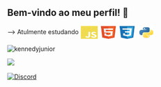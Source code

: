 ## Bem-vindo ao meu perfil! 👋

--> Atulmente estudando 
<img align="center" alt="K-Js" height="30" width="40" src="https://raw.githubusercontent.com/devicons/devicon/master/icons/javascript/javascript-plain.svg">
<img align="center" alt="K-HTML" height="30" width="40" src="https://raw.githubusercontent.com/devicons/devicon/master/icons/html5/html5-original.svg">
<img align="center" alt="K-CSS" height="30" width="40" src="https://raw.githubusercontent.com/devicons/devicon/master/icons/css3/css3-original.svg">
<img align="center" alt="K-Python" height="30" width="40" src="https://raw.githubusercontent.com/devicons/devicon/master/icons/python/python-original.svg">


![kennedyjunior](https://github-readme-stats.vercel.app/api?username=kennedyjunior&show_icons=true&theme=cobalt)



<img src="https://github.com/user-attachments/assets/e5c9a3e7-62f4-4971-9d48-435a98aa4912" align="rigth" />


[![Discord](https://img.shields.io/badge/Discord-7289DA?style=for-the-badge&logo=discord&logoColor=white)](https://discord.com/users/175212387912253450)
